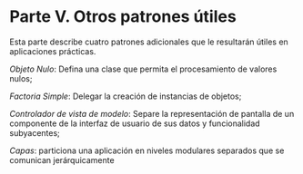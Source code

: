 # Parte V. Otros patrones útiles

Esta parte describe cuatro patrones adicionales que le resultarán útiles en aplicaciones prácticas.

_Objeto Nulo_: Defina una clase que permita el procesamiento de valores nulos;

_Factoria Simple_: Delegar la creación de instancias de objetos;

_Controlador de vista de modelo_: Separe la representación de pantalla de un componente de la interfaz de usuario de sus datos y funcionalidad subyacentes;

_Capas_: particiona una aplicación en niveles modulares separados que se comunican jerárquicamente
